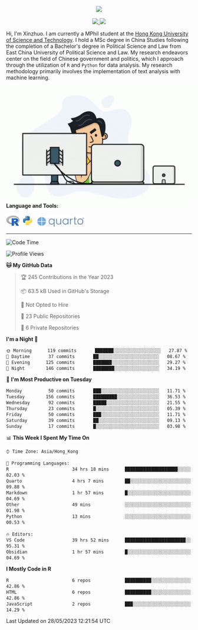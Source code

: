 <div align='center'>
<img src='https://readme-typing-svg.herokuapp.com?font=ubuntu&color=4d3900&center=true&lines=HKUST+Mphil+in+SOSC;Focus+on+China;Code+for+PoliSci'/>
</div>

<p align='center'>
 <a href='https://www.linkedin.com/in/xinzhuo-huang-5161011ba/' target='_blank'>
        <img src='https://img.shields.io/badge/linkedin%20-%230077B5.svg?&style=for-the-badge&logo=linkedin&logoColor=white'/>
    </a>
 <a href='https://twitter.com/HsinchoH' target='_blank'>
        <img src='https://img.shields.io/badge/Twitter-1DA1F2?style=for-the-badge&logo=twitter&logoColor=white'/>
    </a>
    </p>
    
Hi, I'm Xinzhuo. I am currently a MPhil student at the [Hong Kong University of Science and Technology](https://sosc.hkust.edu.hk/node/613). I hold a MSc degree in China Studies following the completion of a Bachelor's degree in Political Science and Law from East China University of Political Science and Law. My research endeavors center on the field of Chinese government and politics, which I approach through the utilization of `R` and `Python` for data analysis. My research methodology primarily involves the implementation of text analysis with machine learning.




<img align='right' src="https://github.com/xinzhuohkust/xinzhuohkust/blob/main/programmer.gif" width="590">



**Language and Tools:**  

<code><img height="36" src="https://raw.githubusercontent.com/github/explore/80688e429a7d4ef2fca1e82350fe8e3517d3494d/topics/r/r.png"></code>
<code><img height="36" src="https://raw.githubusercontent.com/github/explore/80688e429a7d4ef2fca1e82350fe8e3517d3494d/topics/python/python.png"></code>
<code><img height="32" src="https://github.com/quarto-dev/quarto-r/blob/main/man/figures/quarto.png"></code>

---
<!--START_SECTION:waka-->
![Code Time](http://img.shields.io/badge/Code%20Time-567%20hrs%2049%20mins-blue)

![Profile Views](http://img.shields.io/badge/Profile%20Views-30-blue)

**🐱 My GitHub Data** 

> 🏆 245 Contributions in the Year 2023
 > 
> 📦 63.5 kB Used in GitHub's Storage 
 > 
> 🚫 Not Opted to Hire
 > 
> 📜 23 Public Repositories 
 > 
> 🔑 6 Private Repositories  
 > 
**I'm a Night 🦉** 

```text
🌞 Morning      119 commits       ███████░░░░░░░░░░░░░░░░░░   27.87 % 
🌆 Daytime       37 commits       ██░░░░░░░░░░░░░░░░░░░░░░░   08.67 % 
🌃 Evening      125 commits       ███████░░░░░░░░░░░░░░░░░░   29.27 % 
🌙 Night        146 commits       ████████░░░░░░░░░░░░░░░░░   34.19 % 

```
📅 **I'm Most Productive on Tuesday** 

```text
Monday          50 commits       ███░░░░░░░░░░░░░░░░░░░░░░   11.71 % 
Tuesday        156 commits       █████████░░░░░░░░░░░░░░░░   36.53 % 
Wednesday       92 commits       █████░░░░░░░░░░░░░░░░░░░░   21.55 % 
Thursday        23 commits       █░░░░░░░░░░░░░░░░░░░░░░░░   05.39 % 
Friday          50 commits       ███░░░░░░░░░░░░░░░░░░░░░░   11.71 % 
Saturday        39 commits       ██░░░░░░░░░░░░░░░░░░░░░░░   09.13 % 
Sunday          17 commits       █░░░░░░░░░░░░░░░░░░░░░░░░   03.98 % 

```


📊 **This Week I Spent My Time On** 

```text
⌚︎ Time Zone: Asia/Hong_Kong

💬 Programming Languages: 
R                        34 hrs 18 mins      ████████████████████░░░░░   82.03 % 
Quarto                   4 hrs 7 mins        ██░░░░░░░░░░░░░░░░░░░░░░░   09.88 % 
Markdown                 1 hr 57 mins        █░░░░░░░░░░░░░░░░░░░░░░░░   04.69 % 
Other                    49 mins             ░░░░░░░░░░░░░░░░░░░░░░░░░   01.98 % 
Python                   13 mins             ░░░░░░░░░░░░░░░░░░░░░░░░░   00.53 % 

🔥 Editors: 
VS Code                  39 hrs 52 mins      ███████████████████████░░   95.31 % 
Obsidian                 1 hr 57 mins        █░░░░░░░░░░░░░░░░░░░░░░░░   04.69 % 

```

**I Mostly Code in R** 

```text
R                        6 repos             ██████████░░░░░░░░░░░░░░░   42.86 % 
HTML                     6 repos             ██████████░░░░░░░░░░░░░░░   42.86 % 
JavaScript               2 repos             ███░░░░░░░░░░░░░░░░░░░░░░   14.29 % 

```



 Last Updated on 28/05/2023 12:21:54 UTC
<!--END_SECTION:waka-->
    
    
    
    
    
    
    
    
